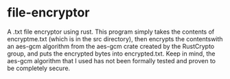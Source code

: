# file-encryptor
A .txt file encryptor using rust. This program simply takes the contents of encryptme.txt (which is in the src directory), then encrypts the contentswith an aes-gcm algorithm from the aes-gcm crate created by the RustCrypto group, and puts the encrypted bytes into encrypted.txt. Keep in mind, the aes-gcm algorithm that I used has not been formally tested and proven to be completely secure. 
